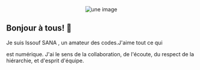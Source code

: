 <center><img src="https://th.bing.com/th/id/OIP.2oR6mk7ATz2eu1ynBv1KAQHaE7?w=249&h=180&c=7&r=0&o=5&pid=1.7" alt="une image" style="boder-raduis:50%"></center>

## Bonjour à tous! 👋

<p style="text-decoration:justify">Je suis Issouf SANA , un amateur des codes.J'aime tout ce qui 

est numérique. J'ai le sens de la collaboration, de l'écoute, du respect de la hiérarchie, et d'esprit d'équipe.
</p>
<!--
**youssoufBur/youssoufBur** is a ✨ _special_ ✨ repository because its `README.md` (this file) appears on your GitHub profile.

Here are some ideas to get you started:

- 🔭 I’m currently working on ...
- 🌱 I’m currently learning ...
- 👯 I’m looking to collaborate on ...
- 🤔 I’m looking for help with ...
- 💬 Ask me about ...
- 📫 How to reach me: ...
- 😄 Pronouns: ...
- ⚡ Fun fact: ...
-->
